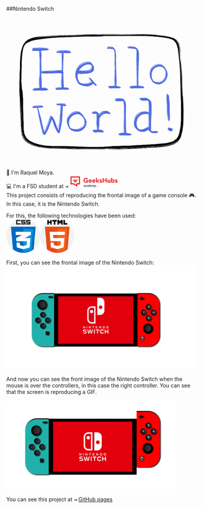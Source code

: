 ##Nintendo Switch
![Hola](/img/Hello.gif)
:wave: I'm Raquel Moya.</br>
:computer: I'm a FSD student at <kbd>⇥</kbd> <img src="/img/GHA.png" width="130em" /></br>
This project consists of reproducing the frontal image of a game console :video_game:. In this case, it is the Nintendo Switch.

For this, the following technologies have been used:</br>
<img src="img/css.png" width="90em"/><img src="img/html.png" width="90em"/>
</br>

First, you can see the frontal image of the Nintendo Switch:
<img src="img/Nintendo.png" width="500em"/>

And now you can see the front image of the Nintendo Switch when the mouse is over the controllers, in this case the right controller.
You can see that the screen is reproducing a GIF.

<img src="img/NintendoHover.png" width="450em"/>



You can see this project at <kbd>⇥</kbd> [GitHub pages](https://raquelmoya.github.io/proyectoNintendoCSS/ "GitHub pages")

